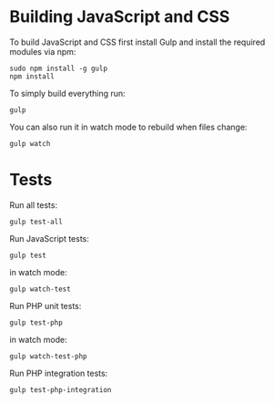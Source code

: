 # Building JavaScript and CSS

To build JavaScript and CSS first install Gulp and install the required modules via npm:

    sudo npm install -g gulp
    npm install

To simply build everything run:

    gulp

You can also run it in watch mode to rebuild when files change:

    gulp watch

# Tests

Run all tests:

    gulp test-all

Run JavaScript tests:

    gulp test

in watch mode:

    gulp watch-test

Run PHP unit tests:

    gulp test-php

in watch mode:

    gulp watch-test-php


Run PHP integration tests:

    gulp test-php-integration

